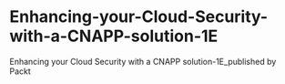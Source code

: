# Enhancing-your-Cloud-Security-with-a-CNAPP-solution-1E
Enhancing your Cloud Security with a CNAPP solution-1E_published by Packt
